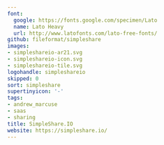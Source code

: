```yaml
---
font:
  google: https://fonts.google.com/specimen/Lato
  name: Lato Heavy
  url: http://www.latofonts.com/lato-free-fonts/
github: fileformat/simpleshare
images:
- simpleshareio-ar21.svg
- simpleshareio-icon.svg
- simpleshareio-tile.svg
logohandle: simpleshareio
skipped: 0
sort: simpleshare
supertinyicon: '-'
tags:
- andrew_marcuse
- saas
- sharing
title: SimpleShare.IO
website: https://simpleshare.io/
---
```


